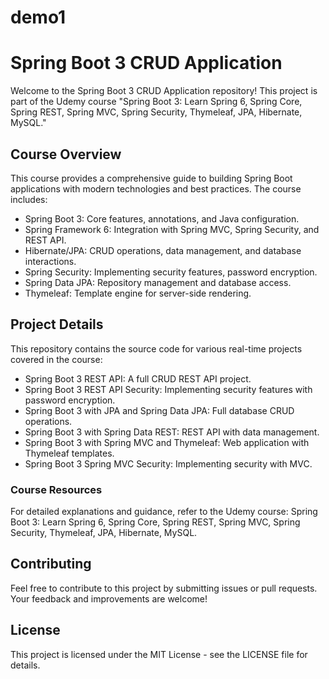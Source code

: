 # demo1

# Spring Boot 3 CRUD Application
Welcome to the Spring Boot 3 CRUD Application repository! This project is part of the Udemy course "Spring Boot 3: Learn Spring 6, Spring Core, Spring REST, Spring MVC, Spring Security, Thymeleaf, JPA, Hibernate, MySQL."

## Course Overview
This course provides a comprehensive guide to building Spring Boot applications with modern technologies and best practices. The course includes:

- Spring Boot 3: Core features, annotations, and Java configuration.
- Spring Framework 6: Integration with Spring MVC, Spring Security, and REST API.
- Hibernate/JPA: CRUD operations, data management, and database interactions.
- Spring Security: Implementing security features, password encryption.
- Spring Data JPA: Repository management and database access.
- Thymeleaf: Template engine for server-side rendering.

## Project Details
This repository contains the source code for various real-time projects covered in the course:

- Spring Boot 3 REST API: A full CRUD REST API project.
- Spring Boot 3 REST API Security: Implementing security features with password encryption.
- Spring Boot 3 with JPA and Spring Data JPA: Full database CRUD operations.
- Spring Boot 3 with Spring Data REST: REST API with data management.
- Spring Boot 3 with Spring MVC and Thymeleaf: Web application with Thymeleaf templates.
- Spring Boot 3 Spring MVC Security: Implementing security with MVC.

### Course Resources
For detailed explanations and guidance, refer to the Udemy course:
Spring Boot 3: Learn Spring 6, Spring Core, Spring REST, Spring MVC, Spring Security, Thymeleaf, JPA, Hibernate, MySQL.

## Contributing
Feel free to contribute to this project by submitting issues or pull requests. Your feedback and improvements are welcome!

## License
This project is licensed under the MIT License - see the LICENSE file for details.

